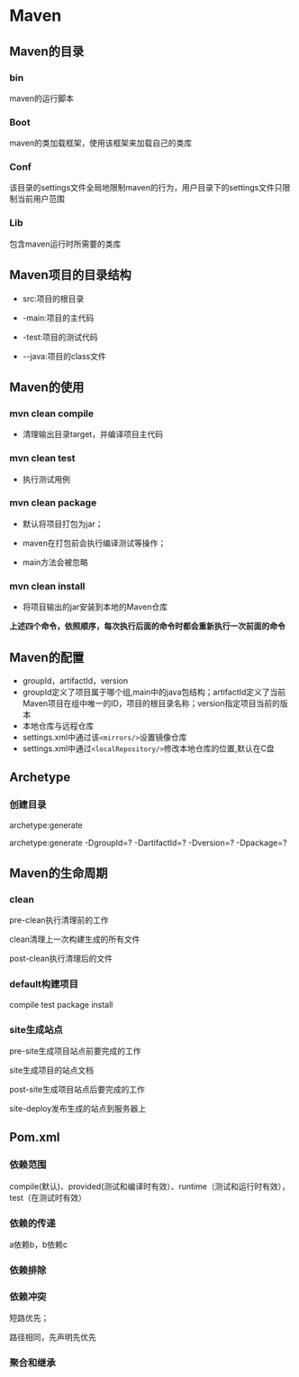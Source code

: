 

# Maven

## Maven的目录

### bin

maven的运行脚本

### Boot

maven的类加载框架，使用该框架来加载自己的类库

### Conf

该目录的settings文件全局地限制maven的行为，用户目录下的settings文件只限制当前用户范围

### Lib

包含maven运行时所需要的类库

## Maven项目的目录结构

- src:项目的根目录

- -main:项目的主代码
- -test:项目的测试代码
- --java:项目的class文件

## Maven的使用

### mvn clean  compile

- 清理输出目录target，并编译项目主代码


### mvn clean test

- 执行测试用例


### mvn clean package

- 默认将项目打包为jar；


- maven在打包前会执行编译测试等操作；


- main方法会被忽略


### mvn clean install

- 将项目输出的jar安装到本地的Maven仓库


**上述四个命令，依照顺序，每次执行后面的命令时都会重新执行一次前面的命令**

## Maven的配置

- groupId，artifactId，version
- groupId定义了项目属于哪个组,main中的java包结构；artifactId定义了当前Maven项目在组中唯一的ID，项目的根目录名称；version指定项目当前的版本
- 本地仓库与远程仓库
- settings.xml中通过该`<mirrors/>`设置镜像仓库
- settings.xml中通过`<localRepository/>`修改本地仓库的位置,默认在C盘

## Archetype

### 创建目录

archetype:generate

archetype:generate -DgroupId=? -DartifactId=? -Dversion=? -Dpackage=?

## Maven的生命周期

### clean

pre-clean执行清理前的工作

clean清理上一次构建生成的所有文件

post-clean执行清理后的文件

### default构建项目

compile test package  install

### site生成站点

pre-site生成项目站点前要完成的工作

site生成项目的站点文档

post-site生成项目站点后要完成的工作

site-deploy发布生成的站点到服务器上

## Pom.xml

### 依赖范围

compile(默认)、provided(测试和编译时有效）、runtime（测试和运行时有效），test（在测试时有效）

### 依赖的传递

a依赖b，b依赖c

### 依赖排除

<exclusion/>

### 依赖冲突

短路优先；

路径相同，先声明先优先

### 聚合和继承







